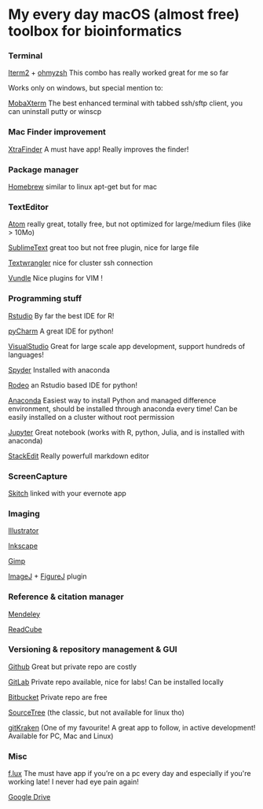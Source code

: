 # My every day macOS (almost free) toolbox for bioinformatics

### Terminal		

[Iterm2](https://www.iterm2.com/features.html) + [ohmyzsh](http://ohmyz.sh/) This combo has really worked great for me so far

Works only on windows, but special mention to:

[MobaXterm](http://mobaxterm.mobatek.net/) The best enhanced terminal with tabbed ssh/sftp client, you can uninstall putty or winscp 

### Mac Finder improvement

[XtraFinder](https://www.trankynam.com/xtrafinder/) A must have app! Really improves the finder!

### Package manager

[Homebrew](http://brew.sh/) similar to linux apt-get but for mac

### TextEditor 

[Atom](https://atom.io/)  really great, totally free, but not optimized for large/medium files (like > 10Mo) 

[SublimeText](https://www.sublimetext.com/)  great too but not free plugin, nice for large file 

[Textwrangler](http://www.barebones.com/products/TextWrangler/)  nice for cluster ssh connection 

[Vundle](https://github.com/VundleVim/Vundle.vim) Nice plugins for VIM !

### Programming stuff

[Rstudio](https://www.rstudio.com/) By far the best IDE for R!

[pyCharm](https://www.jetbrains.com/pycharm/)  A great IDE for python!

[VisualStudio](https://www.visualstudio.com/vs/) Great for large scale app development, support hundreds of languages!

[Spyder](https://github.com/spyder-ide/spyder)  Installed with anaconda 

[Rodeo](https://www.yhat.com/products/rodeo)  an Rstudio based IDE for python! 
              
[Anaconda](https://www.continuum.io/downloads) Easiest way to install Python and managed difference environment, should be installed through anaconda every time! Can be easily installed on a cluster without root permission 

[Jupyter](http://jupyter.org/) Great notebook (works with R, python, Julia, and is installed with anaconda)

[StackEdit](https://stackedit.io/editor) Really powerfull markdown editor

### ScreenCapture 	

[Skitch](https://itunes.apple.com/us/app/skitch/id425955336?mt=12) linked with your evernote app 

### Imaging		

[Illustrator](http://www.adobe.com/products/illustrator.html)

[Inkscape](https://inkscape.org/en/)

[Gimp](https://www.gimp.org/)

[ImageJ](https://imagej.net/Welcome) + [FigureJ](http://imagejdocu.tudor.lu/doku.php?id=plugin:utilities:figurej:start) plugin

### Reference & citation manager 		

[Mendeley](https://www.mendeley.com/)

[ReadCube](https://www.readcube.com/)

### Versioning & repository management & GUI

[Github](https://github.com/) Great but private repo are costly

[GitLab](https://about.gitlab.com/)  Private repo available, nice for labs! Can be installed locally

[Bitbucket](https://bitbucket.org) Private repo are free

[SourceTree](https://www.sourcetreeapp.com/) (the classic, but not available for linux tho)

[gitKraken](https://www.gitkraken.com/) (One of my favourite! A great app to follow, in active development! Available for PC, Mac and Linux)

### Misc 			

[f.lux](https://justgetflux.com/) The must have app if you’re on a pc every day and especially if you're working late! I never had eye pain again!

[Google Drive](https://www.google.com/drive/)
